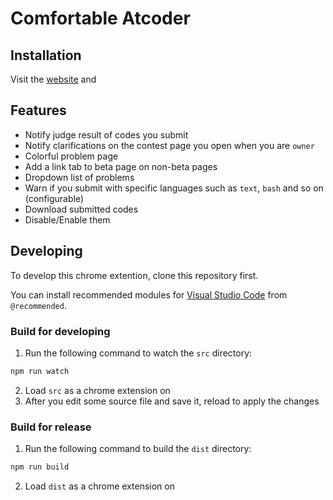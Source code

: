 # Comfortable Atcoder
## Installation
Visit the [website](http://hoge.com) and

## Features
- Notify judge result of codes you submit
- Notify clarifications on the contest page you open when you are `owner`
- Colorful problem page
- Add a link tab to beta page on non-beta pages
- Dropdown list of problems
- Warn if you submit with specific languages such as `text`, `bash` and so on (configurable)
- Download submitted codes
- Disable/Enable them

## Developing
To develop this chrome extention, clone this repository first.

You can install recommended modules for [Visual Studio Code](https://code.visualstudio.com/) from `@recommended`.

### Build for developing
1. Run the following command to watch the `src` directory:
```bash
npm run watch
```
2. Load `src` as a chrome extension on [](chrome://extensions/)
3. After you edit some source file and save it, reload [](chrome://extensions/) to apply the changes

### Build for release
1. Run the following command to build the `dist` directory:
```bash
npm run build
```
2. Load `dist` as a chrome extension on [](chrome://extensions/)
